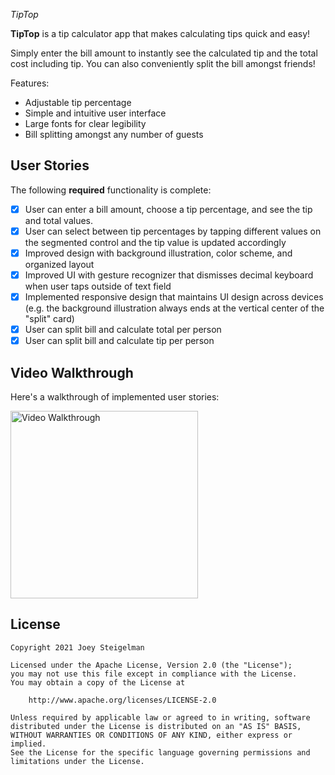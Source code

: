 *TipTop*

**TipTop** is a tip calculator app that makes calculating tips quick and easy!

Simply enter the bill amount to instantly see the calculated tip and the total cost including tip. You can also conveniently split the bill amongst friends!

Features:
- Adjustable tip percentage
- Simple and intuitive user interface
- Large fonts for clear legibility
- Bill splitting amongst any number of guests

## User Stories

The following **required** functionality is complete:

- [X] User can enter a bill amount, choose a tip percentage, and see the tip and total values.
- [X] User can select between tip percentages by tapping different values on the segmented control and the tip value is updated accordingly
- [X] Improved design with background illustration, color scheme, and organized layout
- [X] Improved UI with gesture recognizer that dismisses decimal keyboard when user taps outside of text field 
- [X] Implemented responsive design that maintains UI design across devices (e.g. the background illustration always ends at the vertical center of the "split" card)
- [X] User can split bill and calculate total per person 
- [X] User can split bill and calculate tip per person 

## Video Walkthrough

Here's a walkthrough of implemented user stories:

<img src='https://i.imgur.com/0kANCWt.gif' title='Video Walkthrough' width='300' alt='Video Walkthrough' />

## License

    Copyright 2021 Joey Steigelman

    Licensed under the Apache License, Version 2.0 (the "License");
    you may not use this file except in compliance with the License.
    You may obtain a copy of the License at

        http://www.apache.org/licenses/LICENSE-2.0

    Unless required by applicable law or agreed to in writing, software
    distributed under the License is distributed on an "AS IS" BASIS,
    WITHOUT WARRANTIES OR CONDITIONS OF ANY KIND, either express or implied.
    See the License for the specific language governing permissions and
    limitations under the License.
    
